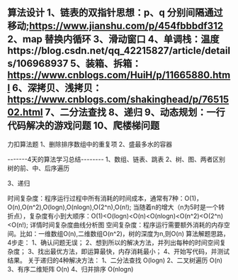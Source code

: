 算法设计
  1、链表的双指针思想：p、q  分别间隔通过移动;https://www.jianshu.com/p/454fbbbdf312
  2、map 替换内循环
  3、滑动窗口
  4、单调栈：温度https://blog.csdn.net/qq_42215827/article/details/106968937
  5、装箱、拆箱：https://www.cnblogs.com/HuiH/p/11665880.html
  6、深拷贝、浅拷贝：https://www.cnblogs.com/shakinghead/p/7651502.html
  7、二分法查找
  8、递归
  9、动态规划：一行代码解决的游戏问题
  10、爬楼梯问题
  ---------
  力扣算法题
  1、删除排序数组中的重复项
  2、盛最多水的容器
  
  -------4天的算法学习总结--------
  1、数组、链表、跳表
  2、树、图、两者区别
  树的前、中、后序遍历
  
  3、递归
  
 时间复杂度：程序运行过程中所有消耗的时间成本，通常有7种：O(1)，O(n),O(n^2),O(logn),O(nlogn),O(2^n),O(n!);
            当随着n的增大（n为5时是一个转折点），复杂度有小到大顺序：O(1)<O(logn)<O(n)<O(nlogn)<O(n^2)<O(2^n)<O(n!);
            详情时间复杂度曲线分析图
  空间复杂度：程序运行需要额外消耗的内存空间。比如：一维数组O(n),二维数组O(n^2)，树的深度为n,则O(n)
  算法解题思路，4步走：
           1、确认问题无误；
           2、想到所以的解决方法，并列出每种的时间空间复杂度；
           3、找出最优方法，即运算最快，内存消耗最小；
           4、开始写代码，并测试结果。
  关于递归的4种解决方法：
           1、二分法查找 O(logn)
           2、二叉树遍历 O(n)
           3、有序二维矩阵 O(n)
           4、归并排序 O(nlogn)
  